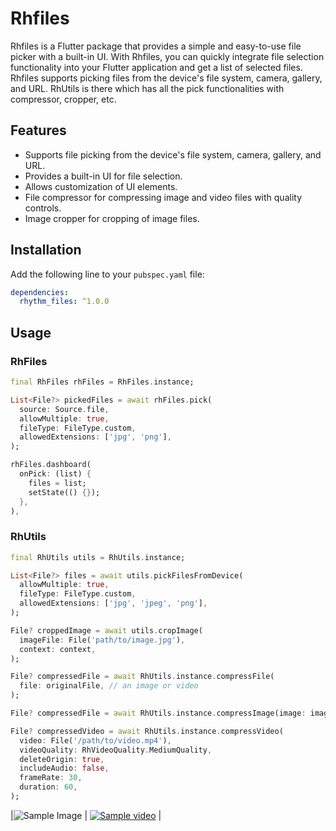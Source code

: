 # Rhfiles

Rhfiles is a Flutter package that provides a simple and easy-to-use file picker with a built-in UI. With Rhfiles, you can quickly integrate file selection functionality into your Flutter application and get a list of selected files. Rhfiles supports picking files from the device's file system, camera, gallery, and URL.
RhUtils is there which has all the pick functionalities with compressor, cropper, etc.

## Features

- Supports file picking from the device's file system, camera, gallery, and URL.
- Provides a built-in UI for file selection.
- Allows customization of UI elements.
- File compressor for compressing image and video files with quality controls.
- Image cropper for cropping of image files.

## Installation

Add the following line to your `pubspec.yaml` file:

```yaml
dependencies:
  rhythm_files: ^1.0.0
```

## Usage

### RhFiles
```dart
final RhFiles rhFiles = RhFiles.instance;

List<File?> pickedFiles = await rhFiles.pick(
  source: Source.file,
  allowMultiple: true,
  fileType: FileType.custom,
  allowedExtensions: ['jpg', 'png'],
);

rhFiles.dashboard(
  onPick: (list) {
    files = list;
    setState(() {});
  },
),
```

### RhUtils
```dart
final RhUtils utils = RhUtils.instance;

List<File?> files = await utils.pickFilesFromDevice(
  allowMultiple: true,
  fileType: FileType.custom,
  allowedExtensions: ['jpg', 'jpeg', 'png'],
);

File? croppedImage = await utils.cropImage(
  imageFile: File('path/to/image.jpg'),
  context: context,
);

File? compressedFile = await RhUtils.instance.compressFile(
  file: originalFile, // an image or video
);

File? compressedFile = await RhUtils.instance.compressImage(image: imageFile, quality: 80, percentage: 50);

File? compressedVideo = await RhUtils.instance.compressVideo(
  video: File('/path/to/video.mp4'),
  videoQuality: RhVideoQuality.MediumQuality,
  deleteOrigin: true,
  includeAudio: false,
  frameRate: 30,
  duration: 60,
);
```


|![Sample Image](https://images.pexels.com/photos/1181675/pexels-photo-1181675.jpeg?auto=compress&cs=tinysrgb&w=1260&h=750&dpr=1) | [![Sample video](https://q5n8c8q9.rocketcdn.me/wp-content/uploads/2019/09/YouTube-thumbnail-size-guide-best-practices-top-examples.png.webp)](http://techslides.com/demos/sample-videos/small.mp4) |